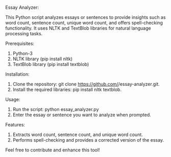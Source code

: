 Essay Analyzer:	

This Python script analyzes essays or sentences to provide insights such as word count, sentence count, unique word count, and offers spell-checking functionality. It uses NLTK and TextBlob libraries for natural language processing tasks.

Prerequisites:
1. Python-3 
2. NLTK library (pip install nltk)
3. TextBlob library (pip install textblob)

Installation:
1. Clone the repository:
   git clone https://github.com/<username>/essay-analyzer.git.
2. Install the required libraries:
   pip install nltk textblob.
   
Usage:
1. Run the script:
   python essay_analyzer.py
2. Enter the essay or sentence you want to analyze when prompted.
   
Features:
1. Extracts word count, sentence count, and unique word count.
2. Performs spell-checking and provides a corrected version of the essay.

Feel free to contribute and enhance this tool!
